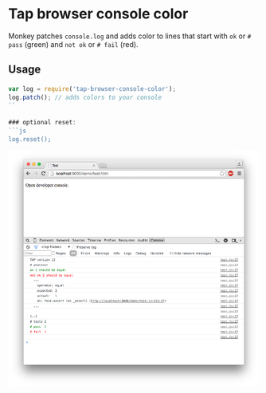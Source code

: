 # Tap browser console color
Monkey patches `console.log` and adds color to lines that start with `ok` or `# pass` (green) and `not ok` or `# fail` (red).

## Usage
```js
var log = require('tap-browser-console-color');
log.patch(); // adds colors to your console
``

### optional reset:
```js
log.reset();
```

![](https://raw.githubusercontent.com/Aratramba/tap-browser-console-color/master/images/screenshot.png)
